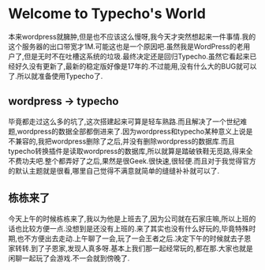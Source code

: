 # Welcome to Typecho's World

本来wordpress就臃肿,但是也不应该这么慢呀,我今天才突然想起来一件事情.我的这个服务器的出口带宽才1M.可能这也是一个原因吧.虽然我是WordPress的老用户了,但是无时不在吐槽这系统的垃圾.最终决定还是回归Typecho.虽然它看起来已经好久没有更新了,最新的稳定版好像是17年的.不过能用,没有什么大的BUG就可以了.所以就准备使用Typecho了.

## wordpress -> typecho

毕竟都走过这么多的坑了,这次搭建起来可算是轻车熟路.而且解决了一个世纪难题,wordpress的数据全部都倒进来了.因为wordpress和typecho某种意义上说是不兼容的,我把wordpress删除了之后,并没有删除wordpress的数据库.而且typecho转换插件是读取wordpress的数据库,所以就算是踏破铁鞋无觅路,得来全不费功夫吧.整个都弄好了之后,果然是很Geek.很快速,很轻便.而且对于我觉得官方的默认主题就是很看,哪里自己觉得不满意就简单的缝缝补补就可以了.

## 栋栋来了

今天上午的时候栋栋来了,我以为他是上班去了,因为公司就在石家庄嘛,所以上班的话也比较方便一点.没想到是还没有上班的.来了其实也没有什么好玩的,毕竟特殊时期,也不方便出去走动.上午聊了一会,玩了一会王者之后.决定下午的时候就去子恩家转转.到了子恩家,发现人真多呀.基本上我们那一起经常玩的,都在那.大家也就是闲聊一起玩了会游戏.不一会就到傍晚了.
